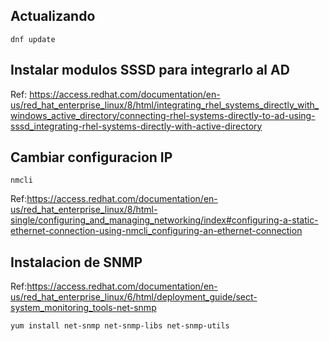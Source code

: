 ## Actualizando
```
dnf update
```
## Instalar modulos SSSD para integrarlo al AD
Ref: https://access.redhat.com/documentation/en-us/red_hat_enterprise_linux/8/html/integrating_rhel_systems_directly_with_windows_active_directory/connecting-rhel-systems-directly-to-ad-using-sssd_integrating-rhel-systems-directly-with-active-directory

## Cambiar configuracion IP
```
nmcli
```
Ref:https://access.redhat.com/documentation/en-us/red_hat_enterprise_linux/8/html-single/configuring_and_managing_networking/index#configuring-a-static-ethernet-connection-using-nmcli_configuring-an-ethernet-connection

## Instalacion de SNMP
Ref:https://access.redhat.com/documentation/en-us/red_hat_enterprise_linux/6/html/deployment_guide/sect-system_monitoring_tools-net-snmp
```
yum install net-snmp net-snmp-libs net-snmp-utils
```
